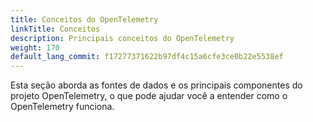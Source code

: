 ```yaml
---
title: Conceitos do OpenTelemetry
linkTitle: Conceitos
description: Principais conceitos do OpenTelemetry
weight: 170
default_lang_commit: f17277371622b97df4c15a6cfe3ce0b22e5538ef
---
```


Esta seção aborda as fontes de dados e os principais componentes do projeto
OpenTelemetry, o que pode ajudar você a entender como o OpenTelemetry funciona.
